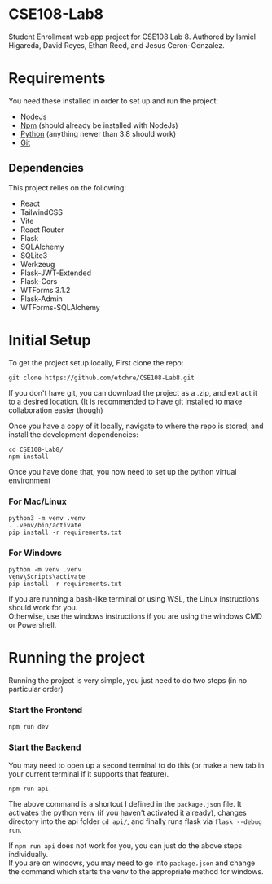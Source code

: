 # CSE108-Lab8
Student Enrollment web app project for CSE108 Lab 8.
Authored by Ismiel Higareda, David Reyes, Ethan Reed, and Jesus Ceron-Gonzalez.

# Requirements
You need these installed in order to set up and run the project:
- [NodeJs](https://nodejs.org/en/download)
- [Npm](https://docs.npmjs.com/downloading-and-installing-node-js-and-npm) (should already be installed with NodeJs)
- [Python](https://www.python.org/downloads/) (anything newer than 3.8 should work)
- [Git](https://git-scm.com/downloads)

## Dependencies
This project relies on the following:
- React 
- TailwindCSS
- Vite
- React Router
- Flask
- SQLAlchemy
- SQLite3
- Werkzeug
- Flask-JWT-Extended
- Flask-Cors
- WTForms 3.1.2
- Flask-Admin
- WTForms-SQLAlchemy
# Initial Setup
To get the project setup locally, First clone the repo:

```aiignore
git clone https://github.com/etchre/CSE108-Lab8.git
```
If you don't have git, you can download the project as a .zip, and extract it to a desired location. (It is recommended to have git installed to make collaboration easier though)  

Once you have a copy of it locally, navigate to where the repo is stored, and install the development dependencies:
```aiignore
cd CSE108-Lab8/
npm install
```
Once you have done that, you now need to set up the python virtual environment
### For Mac/Linux
```aiignore
python3 -m venv .venv
. .venv/bin/activate
pip install -r requirements.txt
```
### For Windows
```aiignore
python -m venv .venv
venv\Scripts\activate
pip install -r requirements.txt
```
If you are running a bash-like terminal or using WSL, the Linux instructions should work for you.  
Otherwise, use the windows instructions if you are using the windows CMD or Powershell.
# Running the project
Running the project is very simple, you just need to do two steps (in no particular order)
### Start the Frontend
```aiignore
npm run dev
```
### Start the Backend
You may need to open up a second terminal to do this (or make a new tab in your current terminal if it supports that feature).
```aiignore
npm run api
```
The above command is a shortcut I defined in the `package.json` file. It activates the python venv (if you haven't activated it already), changes directory into the api folder `cd api/`, and finally runs flask via `flask --debug run`.

If `npm run api` does not work for you, you can just do the above steps individually.  
If you are on windows, you may need to go into `package.json` and change the command which starts the venv to the appropriate method for windows.
